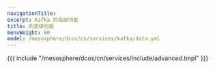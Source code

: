 ```yaml
---
navigationTitle:
excerpt: Kafka 的高级功能
title: 的高级功能
menuWeight: 80
model: /mesosphere/dcos/cn/services/kafka/data.yml
---
```


{{{ include "/mesosphere/dcos/cn/services/include/advanced.tmpl" }}}
